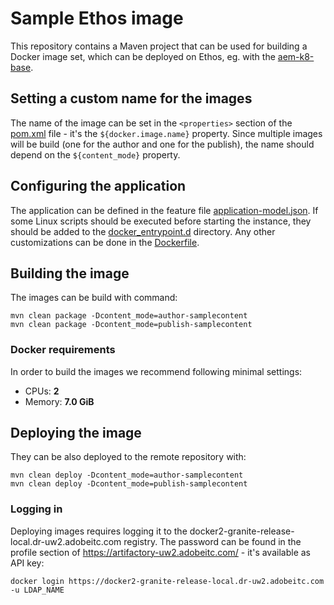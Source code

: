# Sample Ethos image

This repository contains a Maven project that can be used for building a Docker image set, which can be deployed on Ethos, eg. with the [aem-k8-base](https://git.corp.adobe.com/Granite/aem-k8-base/blob/master/docs/custom-provisioning-model.md).

## Setting a custom name for the images

The name of the image can be set in the `<properties>` section of the [pom.xml](pom.xml) file - it's the `${docker.image.name}` property. Since multiple images will be build (one for the author and one for the publish), the name should depend on the `${content_mode}` property.

## Configuring the application

The application can be defined in the feature file [application-model.json](src/main/features/application.json). If some Linux scripts should be executed before starting the instance, they should be added to the [docker_entrypoint.d](src/main/docker/container/root/docker_entrypoint.d) directory. Any other customizations can be done in the [Dockerfile](Dockerfile).

## Building the image

The images can be build with command:

```
mvn clean package -Dcontent_mode=author-samplecontent
mvn clean package -Dcontent_mode=publish-samplecontent
```

### Docker requirements

In order to build the images we recommend following minimal settings:
* CPUs: **2**
* Memory: **7.0 GiB**

## Deploying the image

They can be also deployed to the remote repository with:

```
mvn clean deploy -Dcontent_mode=author-samplecontent
mvn clean deploy -Dcontent_mode=publish-samplecontent
```

### Logging in

Deploying images requires logging it to the docker2-granite-release-local.dr-uw2.adobeitc.com registry. The password can be found in the profile section of https://artifactory-uw2.adobeitc.com/ - it's available as API key:

```
docker login https://docker2-granite-release-local.dr-uw2.adobeitc.com -u LDAP_NAME
```
